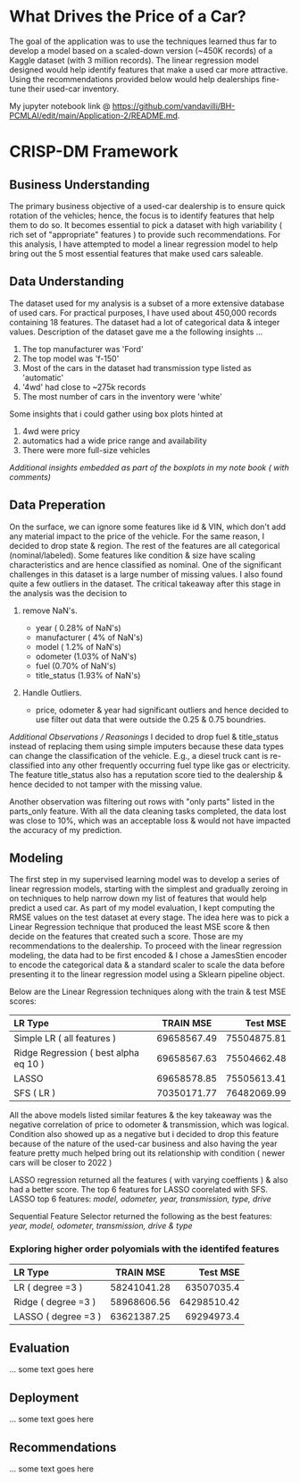 # What Drives the Price of a Car?
The goal of the application was to use the techniques learned thus far to develop a model based on a scaled-down version (~450K records) of a Kaggle dataset (with 3 million records). The linear regression model designed would help identify features that make a used car more attractive. Using the recommendations provided below would help dealerships fine-tune their used-car inventory.

My jupyter notebook link @ https://github.com/vandavilli/BH-PCMLAI/edit/main/Application-2/README.md.

# CRISP-DM Framework

## Business Understanding
The primary business objective of a  used-car dealership is to ensure quick rotation of the vehicles; hence, the focus is to identify features that help them to do so. It becomes essential to pick a dataset with high variability ( rich set of "appropriate" features ) to provide such recommendations. For this analysis, I have attempted to model a linear regression model to help bring out the 5 most essential features that make used cars saleable. 

## Data Understanding
The dataset used for my analysis is a subset of a more extensive database of used cars. For practical purposes, I have used about 450,000 records containing 18 features. The dataset had a lot of categorical data & integer values. Description of the dataset gave me a the following insights ...
1. The top manufacturer was 'Ford'
2. The top model was 'f-150'
3. Most of the cars in the dataset had transmission type listed as 'automatic'
4. '4wd' had close to ~275k records
5. The most number of cars in the inventory were 'white'

Some insights that i could gather using box plots hinted at
1. 4wd were pricy
2. automatics had a wide price range and availability
3. There were more full-size vehicles

_Additional insights embedded as part of the boxplots in my note book ( with comments)_

## Data Preperation
On the surface, we can ignore some features like id & VIN, which don't add any material impact to the price of the vehicle. For the same reason, I decided to drop state & region. The rest of the features are all categorical (nominal/labeled). Some features like condition & size have scaling characteristics and are hence classified as nominal. One of the significant challenges in this dataset is a large number of missing values. I also found quite a few outliers in the dataset. The critical takeaway after this stage in the analysis was the decision to 
1. remove NaN's. 
   - year ( 0.28% of NaN's)
   - manufacturer ( 4% of NaN's)
   - model ( 1.2% of NaN's)
   - odometer (1.03% of NaN's)
   - fuel (0.70% of NaN's)
   - title_status (1.93% of NaN's)

2. Handle Outliers.
   - price, odometer & year had significant outliers and hence decided to use filter out data that were outside the 0.25 & 0.75 boundries. 

_Additional Observations / Reasonings_
I decided to drop fuel & title_status instead of replacing them using simple imputers because these data types can change the classification of the vehicle. E.g., a diesel truck cant is re-classified into any other frequently occurring fuel type like gas or electricity. The feature title_status also has a reputation score tied to the dealership & hence decided to not tamper with the missing value. 

Another observation was filtering out rows with "only parts" listed in the parts_only feature. With all the data cleaning tasks completed, the data lost was close to 10%, which was an acceptable loss & would not have impacted the accuracy of my prediction.

## Modeling
The first step in my supervised learning model was to develop a series of linear regression models, starting with the simplest and gradually zeroing in on techniques to help narrow down my list of features that would help predict a used car. As part of my model evaluation, I kept computing the RMSE values on the test dataset at every stage. The idea here was to pick a Linear Regression technique that produced the least MSE score & then decide on the features that created such a score. Those are my recommendations to the dealership. To proceed with the linear regression modeling, the data had to be first encoded & I chose a JamesStien encoder to encode the categorical data & a standard scaler to scale the data before presenting it to the linear regression model using a Sklearn pipeline object. 

Below are the Linear Regression techniques along with the train & test MSE scores:

| LR Type     | TRAIN MSE | Test MSE     |
| :---        |    :----:   |          ---: |
| Simple LR ( all features )      | 69658567.49       | 75504875.81   |
| Ridge Regression ( best alpha eq 10 )   | 69658567.63        | 75504662.48      |
| LASSO    | 69658578.85        | 75505613.41      |
| SFS ( LR )   | 70350171.77        | 76482069.99      |

All the above models listed similar features & the key takeaway was the negative correlation of price to odometer & transmission, which was logical. Condition also showed up as a negative but i decided to drop this feature because of the nature of the used-car business and also having the year feature pretty much helped bring out its relationship with condition ( newer cars will be closer to 2022 ) 

LASSO regression returned all the features ( with varying coeffients ) & also had a better score. The top 6 features for LASSO coorelated with SFS.
LASSO top 6 features:
_model, odometer, year, transmission, type, drive_

Sequential Feature Selector returned the following as the best features:
_year, model, odometer, transmission, drive & type_

### Exploring higher order polyomials with the identifed features

| LR Type     | TRAIN MSE | Test MSE     |
| :---        |    :----:   |          ---: |
| LR ( degree =3 )   | 58241041.28        | 63507035.4      |
| Ridge ( degree =3 )    | 58968606.56        | 64298510.42      |
| LASSO ( degree =3 )    | 63621387.25        | 69294973.4     |

## Evaluation
... some text goes here

## Deployment
... some text goes here

## Recommendations
... some text goes here
